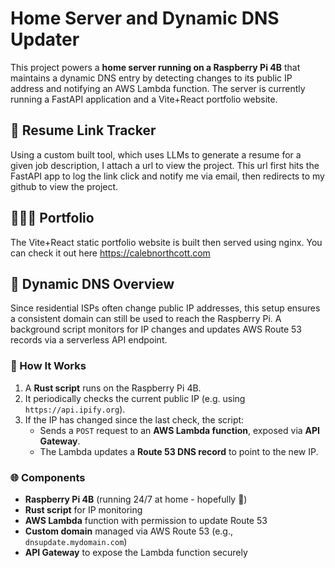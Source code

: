 # Home Server and Dynamic DNS Updater

This project powers a **home server running on a Raspberry Pi 4B** that maintains a dynamic DNS entry by detecting changes to its public IP address and notifying an AWS Lambda function. The server is currently running a FastAPI application and a Vite+React portfolio website.

## 📄 Resume Link Tracker

Using a custom built tool, which uses LLMs to generate a resume for a given job description, I attach a url to view the project. This url first hits the FastAPI app to log the link click and notify me via email, then redirects to my github to view the project.

## 🧑🏽‍💻 Portfolio

The Vite+React static portfolio website is built then served using nginx. You can check it out here https://calebnorthcott.com

## 🧠 Dynamic DNS Overview

Since residential ISPs often change public IP addresses, this setup ensures a consistent domain can still be used to reach the Raspberry Pi. A background script monitors for IP changes and updates AWS Route 53 records via a serverless API endpoint.

### 🧩 How It Works

1. A **Rust script** runs on the Raspberry Pi 4B.
2. It periodically checks the current public IP (e.g. using `https://api.ipify.org`).
3. If the IP has changed since the last check, the script:
   - Sends a `POST` request to an **AWS Lambda function**, exposed via **API Gateway**.
   - The Lambda updates a **Route 53 DNS record** to point to the new IP.

### 🌐 Components

- **Raspberry Pi 4B** (running 24/7 at home - hopefully 🙏)
- **Rust script** for IP monitoring
- **AWS Lambda** function with permission to update Route 53
- **Custom domain** managed via AWS Route 53 (e.g., `dnsupdate.mydomain.com`)
- **API Gateway** to expose the Lambda function securely
